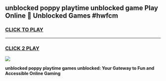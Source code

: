 
## unblocked poppy playtime unblocked game Play Online 👋 Unblocked Games #hwfcm
<h3>
<a href="https://premium.freeplayer.one?title=unblocked_poppy_playtime&ref=21F">CLICK TO PLAY</a></h3>
<hr>

<h3>
<a href="https://premium.freeplayer.one?title=unblocked_poppy_playtime&ref=21F">CLICK 2 PLAY</a>
  
</h3>

<a href="https://premium.freeplayer.one?title=unblocked_poppy_playtime&ref=21F/"><img src="https://clearcache.store/games.png"></a>


**unblocked poppy playtime games unblocked: Your Gateway to Fun and Accessible Online Gaming**
